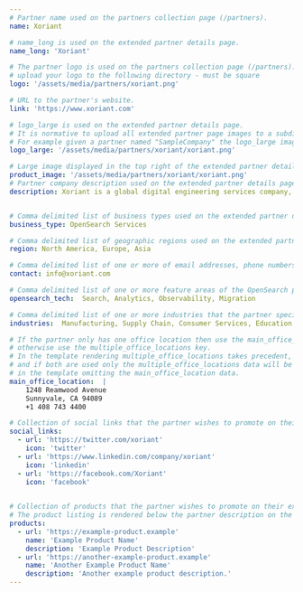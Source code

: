 ```yaml
---
# Partner name used on the partners collection page (/partners).
name: Xoriant

# name_long is used on the extended partner details page.
name_long: 'Xoriant'

# The partner logo is used on the partners collection page (/partners).
# upload your logo to the following directory - must be square
logo: '/assets/media/partners/xoriant.png'

# URL to the partner's website.
link: 'https://www.xoriant.com'

# logo_large is used on the extended partner details page.
# It is normative to upload all extended partner page images to a subdirectory of /assets/media/partners/ with the name of the partner as the directory name.
# For example given a partner named "SampleCompany" the logo_large image would be uploaded to /assets/media/partners/samplecompany/logo_large.png
logo_large: '/assets/media/partners/xoriant/xoriant.png'

# Large image displayed in the top right of the extended partner details page.
product_image: '/assets/media/partners/xoriant/xoriant.png'
# Partner company description used on the extended partner details page.
description: Xoriant is a global digital engineering services company, enabling innovation & accelerating time to market for clients by building digital products and platforms. We are driven by our product engineering DNA, culture of innovation, and technology capabilities in Cloud, Security, Data & AI.


# Comma delimited list of business types used on the extended partner details page in the side panel.
business_type: OpenSearch Services

# Comma delimited list of geographic regions used on the extended partner details page in the side panel.
region: North America, Europe, Asia

# Comma delimited list of one or more of email addresses, phone numbers, and web URLs that can be used to contat the partner.
contact: info@xoriant.com

# Comma delimited list of one or more feature areas of the OpenSearch platform that the partner specializes in.
opensearch_tech:  Search, Analytics, Observability, Migration

# Comma delimited list of one or more industries that the partner specializes in serving.
industries:  Manufacturing, Supply Chain, Consumer Services, Education, Energy and Utilities, Financial Services, Healthcare, Media and Entertainment, Public sector, Non-Profit, Retail and e-commerce, Software and Technology

# If the partner only has one office location then use the main_office_location key
# otherwise use the multiple_office_locations key.
# In the template rendering multiple_office_locations takes precedent,
# and if both are used only the multiple_office_locations data will be rendered
# in the template omitting the main_office_location data.
main_office_location:  |
	1248 Reamwood Avenue
	Sunnyvale, CA 94089
	+1 408 743 4400

# Collection of social links that the partner wishes to promote on their extended partner details page. Supported types are 'twitter', 'linkedin', 'facebook', and 'github'.
social_links:
  - url: 'https://twitter.com/xoriant'
    icon: 'twitter'
  - url: 'https://www.linkedin.com/company/xoriant'
    icon: 'linkedin'
  - url: 'https://facebook.com/Xoriant'
    icon: 'facebook'
  

# Collection of products that the partner wishes to promote on their extended partner details page. Each product should have a url, name, and description.
# The product listing is rendered below the partner description on the extended partner details page and above the resources.
products:
  - url: 'https://example-product.example'
    name: 'Example Product Name'
    description: 'Example Product Description'
  - url: 'https://another-example-product.example'
    name: 'Another Example Product Name'
    description: 'Another example product description.'
---
```

